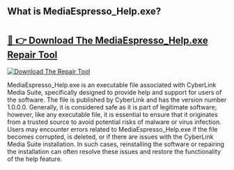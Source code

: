 ## What is MediaEspresso_Help.exe? 

# <h2><a href="https://exedetect.com/download.php?MediaEspresso_Help.exe">🔗 👉 Download The MediaEspresso_Help.exe Repair Tool</a></h2>

[![Download The Repair Tool](https://exedetect.com/download-button.jpg)](https://exedetect.com/download.php?MediaEspresso_Help.exe)

MediaEspresso_Help.exe is an executable file associated with CyberLink Media Suite, specifically designed to provide help and support for users of the software. The file is published by CyberLink and has the version number 1.0.0.0. Generally, it is considered safe as it is part of legitimate software; however, like any executable file, it is essential to ensure that it originates from a trusted source to avoid potential risks of malware or virus infection. Users may encounter errors related to MediaEspresso_Help.exe if the file becomes corrupted, is deleted, or if there are issues with the CyberLink Media Suite installation. In such cases, reinstalling the software or repairing the installation can often resolve these issues and restore the functionality of the help feature.